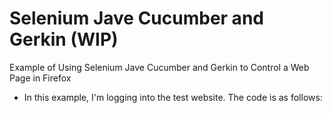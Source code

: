 
# Selenium Jave Cucumber and Gerkin (WIP)

Example of Using Selenium Jave Cucumber and Gerkin to Control a Web Page in Firefox

* In this example, I'm logging into the test website. The code is as follows:

